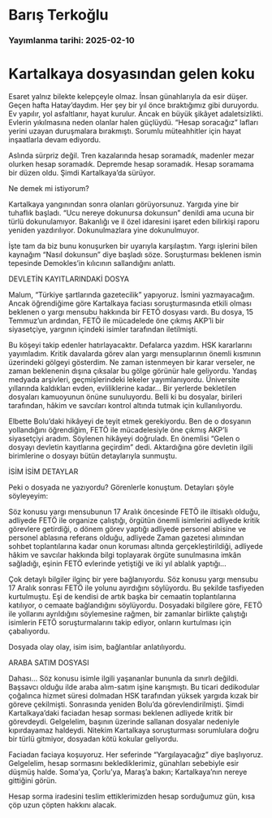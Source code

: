 # Barış Terkoğlu

### Yayımlanma tarihi: 2025-02-10

# Kartalkaya dosyasından gelen koku

Esaret yalnız bilekte kelepçeyle olmaz. İnsan günahlarıyla da esir düşer. Geçen hafta Hatay’daydım. Her şey bir yıl önce bıraktığımız gibi duruyordu. Ev yapılır, yol asfaltlanır, hayat kurulur. Ancak en büyük şikâyet adaletsizlikti. Evlerin yıkılmasına neden olanlar halen güçlüydü. “Hesap soracağız” lafları yerini uzayan duruşmalara bırakmıştı. Sorumlu müteahhitler için hayat inşaatlarla devam ediyordu.

Aslında sürpriz değil. Tren kazalarında hesap soramadık, madenler mezar olurken hesap soramadık. Depremde hesap soramadık. Hesap soramama bir düzen oldu. Şimdi Kartalkaya’da sürüyor.

Ne demek mi istiyorum?

Kartalkaya yangınından sonra olanları görüyorsunuz. Yargıda yine bir tuhaflık başladı. “Ucu nereye dokunursa dokunsun” denildi ama ucuna bir türlü dokunulamıyor. Bakanlığı ve il özel idaresini işaret eden bilirkişi raporu yeniden yazdırılıyor. Dokunulmazlara yine dokunulmuyor.

İşte tam da biz bunu konuşurken bir uyarıyla karşılaştım. Yargı işlerini bilen kaynağım “Nasıl dokunsun” diye başladı söze. Soruşturması beklenen ismin tepesinde Demokles’in kılıcının sallandığını anlattı.

DEVLETİN KAYITLARINDAKİ DOSYA

Malum, “Türkiye şartlarında gazetecilik” yapıyoruz. İsmini yazmayacağım. Ancak öğrendiğime göre Kartalkaya faciası soruşturmasında etkili olması beklenen o yargı mensubu hakkında bir FETÖ dosyası vardı. Bu dosya, 15 Temmuz’un ardından, FETÖ ile mücadelede öne çıkmış AKP’li bir siyasetçiye, yargının içindeki isimler tarafından iletilmişti.

Bu köşeyi takip edenler hatırlayacaktır. Defalarca yazdım. HSK kararlarını yayımladım. Kritik davalarda görev alan yargı mensuplarının önemli kısmının üzerindeki gölgeyi gösterdim. Ne zaman istenmeyen bir karar verseler, ne zaman beklenenin dışına çıksalar bu gölge görünür hale geliyordu. Yandaş medyada arşivleri, geçmişlerindeki lekeler yayımlanıyordu. Üniversite yıllarında kaldıkları evden, evliliklerine kadar... Bir yerlerde bekletilen dosyaları kamuoyunun önüne sunuluyordu. Belli ki bu dosyalar, birileri tarafından, hâkim ve savcıları kontrol altında tutmak için kullanılıyordu.

Elbette Bolu’daki hikâyeyi de teyit etmek gerekiyordu. Ben de o dosyanın yollandığını öğrendiğim, FETÖ ile mücadelesiyle öne çıkmış AKP’li siyasetçiyi aradım. Söylenen hikâyeyi doğruladı. En önemlisi “Gelen o dosyayı devletin kayıtlarına geçirdim” dedi. Aktardığına göre devletin ilgili birimlerine o dosyayı bütün detaylarıyla sunmuştu.

İSİM İSİM DETAYLAR

Peki o dosyada ne yazıyordu? Görenlerle konuştum. Detayları şöyle söyleyeyim:

Söz konusu yargı mensubunun 17 Aralık öncesinde FETÖ ile iltisaklı olduğu, adliyede FETÖ ile organize çalıştığı, örgütün önemli isimlerini adliyede kritik görevlere getirdiği, o dönem görev yaptığı adliyede personel abisine ve personel ablasına referans olduğu, adliyede Zaman gazetesi alımından sohbet toplantılarına kadar onun koruması altında gerçekleştirildiği, adliyede hâkim ve savcılar hakkında bilgi toplayarak örgüte sunulmasına imkân sağladığı, eşinin FETÖ evlerinde yetiştiği ve iki yıl ablalık yaptığı...

Çok detaylı bilgiler ilginç bir yere bağlanıyordu. Söz konusu yargı mensubu 17 Aralık sonrası FETÖ ile yolunu ayırdığını söylüyordu. Bu şekilde tasfiyeden kurtulmuştu. Eşi de kendisi de artık başka bir cemaatin toplantılarına katılıyor, o cemaate bağlandığını söylüyordu. Dosyadaki bilgilere göre, FETÖ ile yollarını ayrıldığını söylemesine rağmen, bir zamanlar birlikte çalıştığı isimlerin FETÖ soruşturmalarını takip ediyor, onların kurtulması için çabalıyordu.

Dosyada olay olay, isim isim, bağlantılar anlatılıyordu.

ARABA SATIM DOSYASI

Dahası... Söz konusu isimle ilgili yaşananlar bununla da sınırlı değildi. Başsavcı olduğu ilde araba alım-satım işine karışmıştı. Bu ticari dedikodular çoğalınca hizmet süresi dolmadan HSK tarafından yüksek yargıda kızak bir göreve çekilmişti. Sonrasında yeniden Bolu’da görevlendirilmişti. Şimdi Kartalkaya’daki faciadan hesap sorması beklenen adliyede kritik bir görevdeydi. Gelgelelim, başının üzerinde sallanan dosyalar nedeniyle kıpırdayamaz haldeydi. Nitekim Kartalkaya soruşturması sorumlulara doğru bir türlü gitmiyor, dosyadan kötü kokular geliyordu.

Faciadan faciaya koşuyoruz. Her seferinde “Yargılayacağız” diye başlıyoruz. Gelgelelim, hesap sormasını beklediklerimiz, günahları sebebiyle esir düşmüş halde. Soma’ya, Çorlu’ya, Maraş’a bakın; Kartalkaya’nın nereye gittiğini görün.

Hesap sorma iradesini teslim ettiklerimizden hesap sorduğumuz gün, kısa çöp uzun çöpten hakkını alacak.

